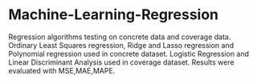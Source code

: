 # Machine-Learning-Regression
Regression algorithms testing on concrete data and coverage data. Ordinary Least Squares regression, Ridge and Lasso regression and Polynomial regression used in concrete dataset. Logistic Regression and Linear Discriminant Analysis used in coverage dataset. Results were evaluated with MSE,MAE,MAPE. 
